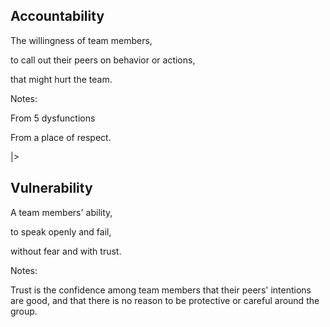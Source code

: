 ## Accountability

The willingness of team members, 

to call out their peers on behavior or actions, 

that might hurt the team.

Notes:

From 5 dysfunctions

From a place of respect.

|>

## Vulnerability

A team members' ability,

to speak openly and fail, 

without fear and with trust.

Notes:

Trust is the confidence among team members that their peers' intentions are good, and that there is no reason to be protective or careful around the group.